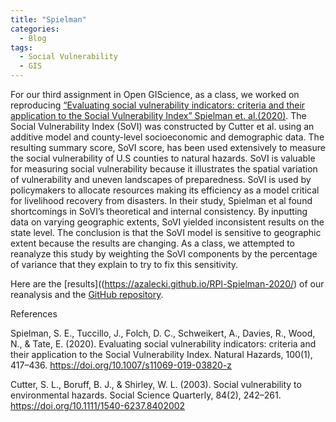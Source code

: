 ```yaml
---
title: "Spielman"
categories:
  - Blog
tags:
  - Social Vulnerability
  - GIS
---
```


For our third assignment in Open GIScience, as a class, we worked on reproducing [“Evaluating social vulnerability indicators: criteria and their application to the Social Vulnerability Index” Spielman et. al.(2020)](https://link.springer.com/article/10.1007/s11069-019-03820-z). The Social Vulnerability Index (SoVI) was constructed by Cutter et al. using an additive model and county-level socioeconomic and demographic data. The resulting summary score, SoVI score, has been used extensively to measure the social vulnerability of U.S counties to natural hazards. SoVI is valuable for measuring social vulnerability because it illustrates the spatial variation of vulnerability and uneven landscapes of preparedness. SoVI is used by policymakers to allocate resources making its efficiency as a model critical for livelihood recovery from disasters. In their study, Spielman et al found shortcomings in SoVI’s theoretical and internal consistency. By inputting data on varying geographic extents, SoVI yielded inconsistent results on the state level. The conclusion is that the SoVI model is sensitive to geographic extent because the results are changing. As a class, we attempted to reanalyze this study by weighting the SoVI components by the percentage of variance that they explain to try to fix this sensitivity. 

Here are the [results]((https://azalecki.github.io/RPl-Spielman-2020/) of our reanalysis and the [GitHub repository](https://github.com/azalecki/RPl-Spielman-2020/).

References 

Spielman, S. E., Tuccillo, J., Folch, D. C., Schweikert, A., Davies, R., Wood, N., & Tate, E. (2020). Evaluating social vulnerability indicators: criteria and their application to the Social Vulnerability Index. Natural Hazards, 100(1), 417–436. https://doi.org/10.1007/s11069-019-03820-z

Cutter, S. L., Boruff, B. J., & Shirley, W. L. (2003). Social vulnerability to environmental hazards. Social Science Quarterly, 84(2), 242–261. https://doi.org/10.1111/1540-6237.8402002
